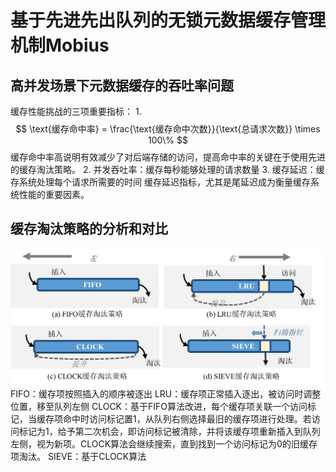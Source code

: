 # 基于先进先出队列的无锁元数据缓存管理机制Mobius
## 高并发场景下元数据缓存的吞吐率问题
缓存性能挑战的三项重要指标：
1. 
$$
\text{缓存命中率} = \frac{\text{缓存命中次数}}{\text{总请求次数}} \times 100\%
$$
缓存命中率高说明有效减少了对后端存储的访问，提高命中率的关键在于使用先进的缓存淘汰策略。
2. 并发吞吐率：缓存每秒能够处理的请求数量
3. 缓存延迟：缓存系统处理每个请求所需要的时间
缓存延迟指标，尤其是尾延迟成为衡量缓存系统性能的重要因素。
## 缓存淘汰策略的分析和对比
![](photo/四种缓存替换策略.png)
FIFO：缓存项按照插入的顺序被逐出
LRU：缓存项正常插入逐出，被访问时调整位置，移至队列左侧
CLOCK：基于FIFO算法改进，每个缓存项关联一个访问标记，当缓存项命中时访问标记置1，从队列右侧选择最旧的缓存项进行处理。若访问标记为1，给予第二次机会，即访问标记被清除，并将该缓存项重新插入到队列左侧，视为新项。CLOCK算法会继续搜索，直到找到一个访问标记为0的旧缓存项淘汰。
SIEVE：基于CLOCK算法